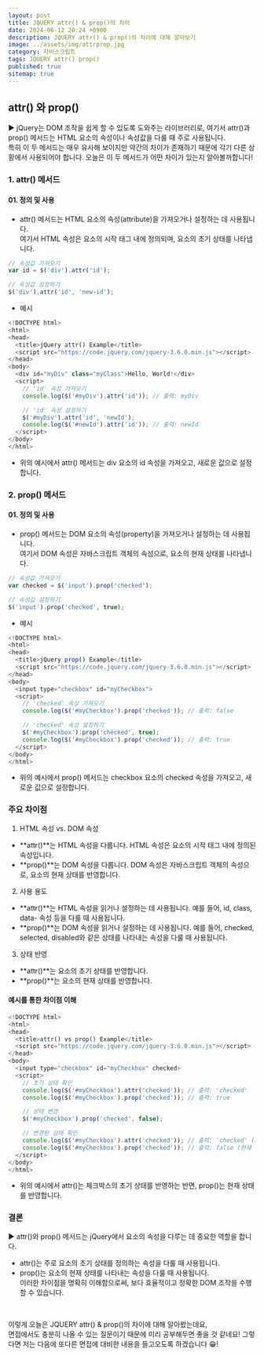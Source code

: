```yaml
---
layout: post
title: JQUERY attr() & prop()의 차이
date: 2024-06-12 20:24 +0900
description: JQUERY attr() & prop()의 차이에 대해 알아보기
image: ../assets/img/attrprop.jpg
category: 자바스크립트
tags: JQUERY attr() prop()
published: true
sitemap: true
---
```


## attr() 와 prop()

▶ jQuery는 DOM 조작을 쉽게 할 수 있도록 도와주는 라이브러리로, 여기서 attr()과 prop() 메서드는 HTML 요소의 속성이나 속성값을 다룰 때 주로 사용됩니다.<br>
특히 이 두 메서드는 매우 유사해 보이지만 약간의 차이가 존재하기 때문에 각기 다른 상황에서 사용되어야 합니다. 오늘은 이 두 메서드가 어떤 차이가 있는지 알아볼까합니다!

### 1. attr() 메서드

#### 01. 정의 및 사용

- attr() 메서드는 HTML 요소의 속성(attribute)을 가져오거나 설정하는 데 사용됩니다.<br>
여기서 HTML 속성은 요소의 시작 태그 내에 정의되며, 요소의 초기 상태를 나타냅니다.

````javascript
// 속성값 가져오기
var id = $('div').attr('id');

// 속성값 설정하기
$('div').attr('id', 'new-id');
````

- 예시

````javascript
<!DOCTYPE html>
<html>
<head>
  <title>jQuery attr() Example</title>
  <script src="https://code.jquery.com/jquery-3.6.0.min.js"></script>
</head>
<body>
  <div id="myDiv" class="myClass">Hello, World!</div>
  <script>
    // 'id' 속성 가져오기
    console.log($('#myDiv').attr('id')); // 출력: myDiv

    // 'id' 속성 설정하기
    $('#myDiv').attr('id', 'newId');
    console.log($('#newId').attr('id')); // 출력: newId
  </script>
</body>
</html>
````

- 위의 예시에서 attr() 메서드는 div 요소의 id 속성을 가져오고, 새로운 값으로 설정합니다.

### 2. prop() 메서드

#### 01. 정의 및 사용

- prop() 메서드는 DOM 요소의 속성(property)을 가져오거나 설정하는 데 사용됩니다.<br>
여기서 DOM 속성은 자바스크립트 객체의 속성으로, 요소의 현재 상태를 나타냅니다.

````javascript
// 속성값 가져오기
var checked = $('input').prop('checked');

// 속성값 설정하기
$('input').prop('checked', true);
````

- 예시

````javascript
<!DOCTYPE html>
<html>
<head>
  <title>jQuery prop() Example</title>
  <script src="https://code.jquery.com/jquery-3.6.0.min.js"></script>
</head>
<body>
  <input type="checkbox" id="myCheckbox">
  <script>
    // 'checked' 속성 가져오기
    console.log($('#myCheckbox').prop('checked')); // 출력: false

    // 'checked' 속성 설정하기
    $('#myCheckbox').prop('checked', true);
    console.log($('#myCheckbox').prop('checked')); // 출력: true
  </script>
</body>
</html>
````

- 위의 예시에서 prop() 메서드는 checkbox 요소의 checked 속성을 가져오고, 새로운 값으로 설정합니다.

### 주요 차이점

1. HTML 속성 vs. DOM 속성
- **attr()**는 HTML 속성을 다룹니다. HTML 속성은 요소의 시작 태그 내에 정의된 속성입니다.
- **prop()**는 DOM 속성을 다룹니다. DOM 속성은 자바스크립트 객체의 속성으로, 요소의 현재 상태를 반영합니다.

2. 사용 용도
- **attr()**는 HTML 속성을 읽거나 설정하는 데 사용됩니다. 예를 들어, id, class, data- 속성 등을 다룰 때 사용됩니다.
- **prop()**는 DOM 속성을 읽거나 설정하는 데 사용됩니다. 예를 들어, checked, selected, disabled와 같은 상태를 나타내는 속성을 다룰 때 사용됩니다.

3. 상태 반영
- **attr()**는 요소의 초기 상태를 반영합니다.
- **prop()**는 요소의 현재 상태를 반영합니다.

#### 예시를 통한 차이점 이해

````javascript
<!DOCTYPE html>
<html>
<head>
  <title>attr() vs prop() Example</title>
  <script src="https://code.jquery.com/jquery-3.6.0.min.js"></script>
</head>
<body>
  <input type="checkbox" id="myCheckbox" checked>
  <script>
    // 초기 상태 확인
    console.log($('#myCheckbox').attr('checked')); // 출력: 'checked'
    console.log($('#myCheckbox').prop('checked')); // 출력: true

    // 상태 변경
    $('#myCheckbox').prop('checked', false);

    // 변경된 상태 확인
    console.log($('#myCheckbox').attr('checked')); // 출력: 'checked' (초기 상태)
    console.log($('#myCheckbox').prop('checked')); // 출력: false (현재 상태)
  </script>
</body>
</html>
````

- 위의 예시에서 attr()는 체크박스의 초기 상태를 반영하는 반면, prop()는 현재 상태를 반영합니다.

### 결론

▶ attr()와 prop() 메서드는 jQuery에서 요소의 속성을 다루는 데 중요한 역할을 합니다.<br>
- attr()는 주로 요소의 초기 상태를 정의하는 속성을 다룰 때 사용됩니다.
- prop()는 요소의 현재 상태를 나타내는 속성을 다룰 때 사용됩니다.<br>
이러한 차이점을 명확히 이해함으로써, 보다 효율적이고 정확한 DOM 조작을 수행할 수 있습니다.

<br>

이렇게 오늘은 JQUERY attr() & prop()의 차이에 대해 알아봤는데요,<br>
면접에서도 충분히 나올 수 있는 질문이기 때문에 미리 공부해두면 좋을 것 같네요!
그렇다면 저는 다음에 또다른 면접에 대비한 내용을 들고오도록 하겠습니다 😁!